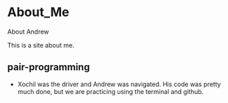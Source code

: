 # About_Me
About Andrew

This is a site about me.

## pair-programming 
* Xochil was the driver and Andrew was navigated.  His code was pretty much done, but we are practicing using the terminal and github.